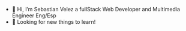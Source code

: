 - 👋 Hi, I’m Sebastian Velez a fullStack Web Developer and  Multimedia Engineer Eng/Esp
- 👀 Looking for new things to learn!

